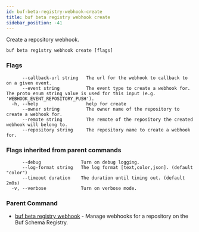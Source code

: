```yaml
---
id: buf-beta-registry-webhook-create
title: buf beta registry webhook create
sidebar_position: -41
---
```

Create a repository webhook.

```
buf beta registry webhook create [flags]
```

### Flags

```
      --callback-url string   The url for the webhook to callback to on a given event.
      --event string          The event type to create a webhook for. The proto enum string value is used for this input (e.g. 'WEBHOOK_EVENT_REPOSITORY_PUSH').
  -h, --help                  help for create
      --owner string          The owner name of the repository to create a webhook for.
      --remote string         The remote of the repository the created webhook will belong to.
      --repository string     The repository name to create a webhook for.
```

### Flags inherited from parent commands

```
      --debug               Turn on debug logging.
      --log-format string   The log format [text,color,json]. (default "color")
      --timeout duration    The duration until timing out. (default 2m0s)
  -v, --verbose             Turn on verbose mode.
```

### Parent Command

* [buf beta registry webhook](buf-beta-registry-webhook.md)	 - Manage webhooks for a repository on the Buf Schema Registry.
